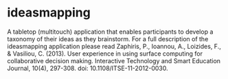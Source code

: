 # ideasmapping
A tabletop (multitouch) application that enables participants to develop a taxonomy of their ideas as they brainstorm.
For a full description of the ideasmapping application please read Zaphiris, P., Ioannou, A., Loizides, F., & Vasiliou, C. (2013). User experience in using surface computing for collaborative decision making. Interactive Technology and Smart Education Journal, 10(4), 297-308. doi: 10.1108/ITSE-11-2012-0030. 
